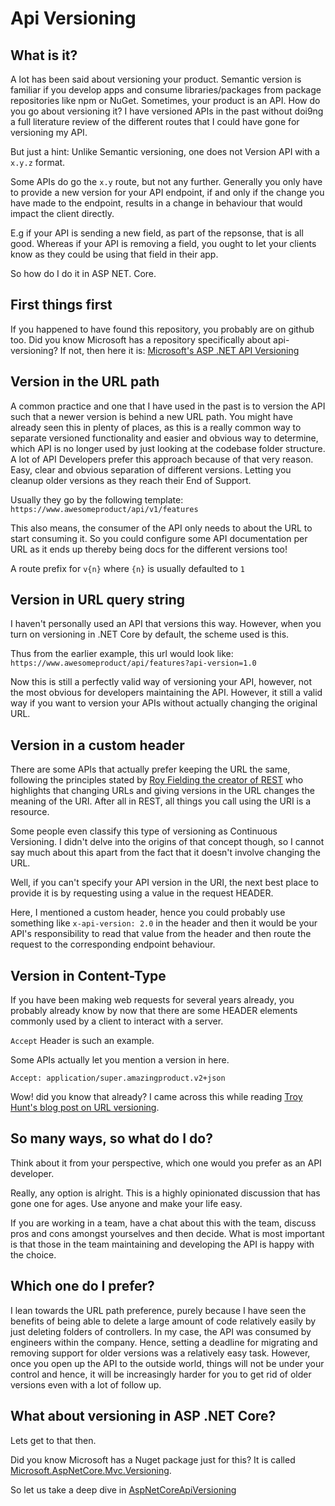 # Api Versioning

## What is it?

A lot has been said about versioning your product. Semantic version is familiar if you develop apps and consume libraries/packages from package repositories like npm or NuGet.
Sometimes, your product is an API. How do you go about versioning it? I have versioned APIs in the past without doi9ng a full literature review of the different routes that I could have gone for versioning my API. 

But just a hint: Unlike Semantic versioning, one does not Version API with a `x.y.z` format. 

Some APIs do go the `x.y` route, but not any further. Generally you only have to provide a new version for your API endpoint, if and only if the change you have made to the endpoint, results in a change in behaviour that would impact the client directly. 

E.g if your API is sending a new field, as part of the repsonse, that is all good. Whereas if your API is removing a field, you ought to let your clients know as they could be using that field in their app. 


So how do I do it in ASP NET. Core. 

## First things first

If you happened to have found this repository, you probably are on github too. Did you know Microsoft has a repository specifically about api-versioning?
If not, then here it is: [Microsoft's ASP .NET API Versioning](https://github.com/microsoft/aspnet-api-versioning)

## Version in the URL path

A common practice and one that I have used in the past is to version the API such that a newer version is behind a new URL path. 
You might have already seen this in plenty of places, as this is a really common way to separate versioned functionality and easier and obvious way to determine, which API is no longer used by just looking at the codebase folder structure. 
A lot of API Developers prefer this approach because of that very reason. Easy, clear and obvious separation of different versions. Letting you cleanup older versions as they reach their End of Support. 

Usually they go by the following template:
`https://www.awesomeproduct/api/v1/features`

This also means, the consumer of the API only needs to about the URL to start consuming it. So you could configure some API documentation per URL as it ends up thereby being docs for the different versions too!

A route prefix for `v{n}` where `{n}` is usually defaulted to `1`

## Version in URL query string

I haven't personally used an API that versions this way. However, when you turn on versioning in .NET Core by default, the scheme used is this. 

Thus from the earlier example, this url would look like:
`https://www.awesomeproduct/api/features?api-version=1.0`

Now this is still a perfectly valid way of versioning your API, however, not the most obvious for developers maintaining the API. However, it still a valid way if you want to version your APIs without actually changing the original URL.

## Version in a custom header

There are some APIs that actually prefer keeping the URL the same, following the principles stated by [Roy Fielding the creator of REST](https://www.ics.uci.edu/~fielding/pubs/dissertation/rest_arch_style.htm) who highlights that changing URLs and giving versions in the URL changes the meaning of the URI. After all in REST, all things you call using the URI is a resource. 

Some people even classify this type of versioning as Continuous Versioning. I didn't delve into the origins of that concept though, so I cannot say much about this apart from the fact that it doesn't involve changing the URL. 

Well, if you can't specify your API version in the URI, the next best place to provide it is by requesting using a value in the request HEADER. 

Here, I mentioned a custom header, hence you could probably use something like `x-api-version: 2.0` in the header and then it would be your API's responsibility to read that value from the header and then route the request to the corresponding endpoint behaviour.

## Version in Content-Type

If you have been making web requests for several years already, you probably already know by now that there are some HEADER elements commonly used by a client to interact with a server. 

`Accept` Header is such an example. 

Some APIs actually let you mention a version in here. 

`Accept: application/super.amazingproduct.v2+json`

Wow! did you know that already? I came across this while reading [Troy Hunt's blog post on URL versioning](https://www.troyhunt.com/your-api-versioning-is-wrong-which-is/).

## So many ways, so what do I do?

Think about it from your perspective, which one would you prefer as an API developer. 

Really, any option is alright. This is a highly opinionated discussion that has gone one  for ages. Use anyone and make your life easy. 

If you are working in a team, have a chat about this with the team, discuss pros and cons amongst yourselves and then decide. What is most important is that those in the team maintaining and developing the API is happy with the choice. 

## Which one do I prefer? 

I lean towards the URL path preference, purely because I have seen the benefits of being able to delete a large amount of code relatively easily by just deleting folders of controllers. In my case, the API was consumed by engineers within the company. Hence, setting a deadline for migrating and removing support for older versions was a relatively easy task. However, once you open up the API to the outside world, things will not be under your control and hence, it will be increasingly harder for you to get rid of older versions even with a lot of follow up. 


## What about versioning in ASP .NET Core?

Lets get to that then. 

Did you know Microsoft has a Nuget package just for this? It is called [Microsoft.AspNetCore.Mvc.Versioning](https://www.nuget.org/packages/Microsoft.AspNetCore.Mvc.Versioning/5.0.0?_src=template).

So let us take a deep dive in [AspNetCoreApiVersioning](./AspNetCoreApiVersioning.md)